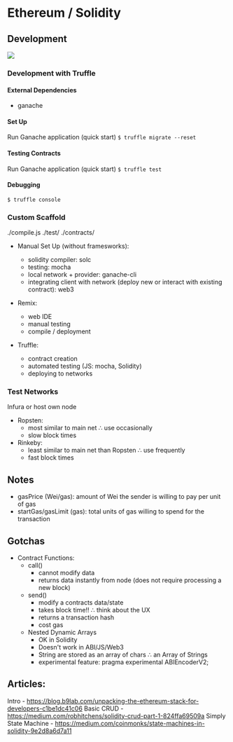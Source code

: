 # Ethereum / Solidity

## Development

[![](https://mermaid.ink/img/eyJjb2RlIjoiZ3JhcGggVERcbkFbU291cmNlIENvZGUgKi5zb2xdIFxuLS0-IEIoU29saWRpdHkgQ29tcGlsZXIpXG5CIC0tPiBDW0FCSV1cbkIgLS0-IERbQnl0ZWNvZGVdXG5DIC0tPiBFW1dlYjNdXG5EIC0tPnxEZXBsb3l8IEZbQ29udHJhY3QgSW5zdGFuY2Ugb24gbmV0d29yay9sb2NhbF1cbkUgLS0-IEZcbiIsIm1lcm1haWQiOnsidGhlbWUiOiJkZWZhdWx0In0sInVwZGF0ZUVkaXRvciI6ZmFsc2V9)](https://mermaid-js.github.io/mermaid-live-editor/#/edit/eyJjb2RlIjoiZ3JhcGggVERcbkFbU291cmNlIENvZGUgKi5zb2xdIFxuLS0-IEIoU29saWRpdHkgQ29tcGlsZXIpXG5CIC0tPiBDW0FCSV1cbkIgLS0-IERbQnl0ZWNvZGVdXG5DIC0tPiBFW1dlYjNdXG5EIC0tPnxEZXBsb3l8IEZbQ29udHJhY3QgSW5zdGFuY2Ugb24gbmV0d29yay9sb2NhbF1cbkUgLS0-IEZcbiIsIm1lcm1haWQiOnsidGhlbWUiOiJkZWZhdWx0In0sInVwZGF0ZUVkaXRvciI6ZmFsc2V9)

### Development with Truffle

#### External Dependencies

- ganache

#### Set Up

Run Ganache application (quick start)
`$ truffle migrate --reset`

#### Testing Contracts

Run Ganache application (quick start)
`$ truffle test`

#### Debugging

`$ truffle console`

### Custom Scaffold

./compile.js
./test/
./contracts/

- Manual Set Up (without framesworks):

  - solidity compiler: solc
  - testing: mocha
  - local network + provider: ganache-cli
  - integrating client with network (deploy new or interact with existing contract): web3

- Remix:

  - web IDE
  - manual testing
  - compile / deployment

- Truffle:
  - contract creation
  - automated testing (JS: mocha, Solidity)
  - deploying to networks

### Test Networks

Infura or host own node

- Ropsten:
  - most similar to main net ∴ use occasionally
  - slow block times
- Rinkeby:
  - least similar to main net than Ropsten ∴ use frequently
  - fast block times

## Notes

- gasPrice (Wei/gas): amount of Wei the sender is willing to pay per unit of gas
- startGas/gasLimit (gas): total units of gas willing to spend for the transaction

## Gotchas

- Contract Functions:
  - call()
    - cannot modify data
    - returns data instantly from node (does not require processing a new block)
  - send()
    - modify a contracts data/state
    - takes block time!! ∴ think about the UX
    - returns a transaction hash
    - cost gas
  - Nested Dynamic Arrays
    - OK in Solidity
    - Doesn't work in ABI/JS/Web3
    - String are stored as an array of chars ∴ an Array of Strings
    - experimental feature: pragma experimental ABIEncoderV2;

## Articles:

Intro - https://blog.b9lab.com/unpacking-the-ethereum-stack-for-developers-c1be1dc41c06
Basic CRUD - https://medium.com/robhitchens/solidity-crud-part-1-824ffa69509a
Simply State Machine - https://medium.com/coinmonks/state-machines-in-solidity-9e2d8a6d7a11
